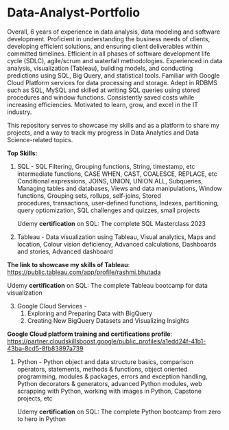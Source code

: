 # Data-Analyst-Portfolio

Overall, 6 years of experience in data analysis, data modeling and software development. Proficient in understanding the business needs of clients, developing efficient solutions, and ensuring client deliverables within committed timelines. Efficient in all phases of software development life cycle (SDLC), agile/scrum and waterfall methodologies. Experienced in data analysis, visualization (Tableau), building models, and conducting predictions using SQL, Big Query, and statistical tools. Familiar with Google Cloud Platform services for data processing and storage. Adept in RDBMS such as SQL, MySQL and skilled at writing SQL queries using stored procedures and window functions. Consistently saved costs while increasing efficiencies. Motivated to learn, grow, and excel in the IT industry.

This repository serves to showcase my skills and as a platform to share my projects, and a way to track my progress in Data Analytics and Data Science-related topics.

**Top Skills:**

1. SQL - SQL Filtering, Grouping functions, String, timestamp, etc intermediate functions, CASE WHEN, CAST, COALESCE, REPLACE, etc Conditional expressions, JOINS,       UNION, UNION ALL, Subqueries, Managing tables and databases, Views and data manipulations, Window functions, Grouping sets, rollups, self-joins, Stored          
   procedures, transactions, user-defined functions, Indexes, partitioning, query optiomization, SQL challenges and quizzes, small projects

   Udemy **certification** on SQL: The complete SQL Masterclass 2023

2. Tableau - Data visualization using Tableau, Visual analytics, Maps and location, Colour vision deficiency, Advanced calculations, Dashboards and stories, Advanced    dashboard

**The link to showcase my skills of Tableau**: https://public.tableau.com/app/profile/rashmi.bhutada

Udemy **certification** on SQL: The complete Tableau bootcamp for data visualization

3. Google Cloud Services -
   1. Exploring and Preparing Data with BigQuery
   2. Creating New BigQuery Datasets and Visualizing Insights
  
**Google Cloud platform training and certifications profile**: https://partner.cloudskillsboost.google/public_profiles/a1edd24f-41b1-43ba-8cd5-8fb83897a739

1. Python - Python object and data structure basics, comparison operators, statements, methods & functions, object oriented programming, modules & packages, errors and exception handling, Python decorators & generators, advanced Python modules, web scrapping with Python, working with images in Python, Capstone projects, etc

   Udemy **certification** on SQL: The complete Python bootcamp from zero to hero in Python
